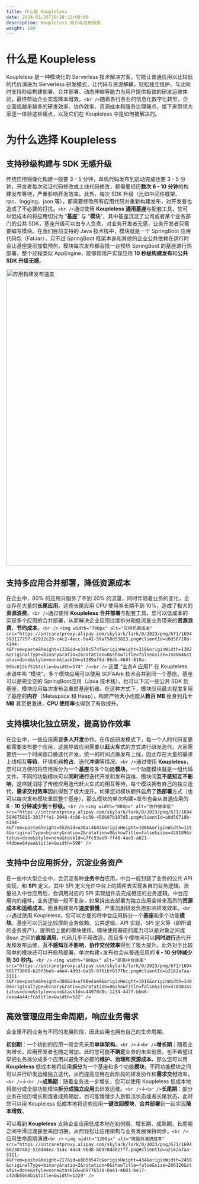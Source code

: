 ```yaml
---
title: 什么是 Koupleless
date: 2024-01-25T10:28:32+08:00
description: Koupleless 简介与适用场景
weight: 100
---
```

# 什么是 Koupleless

Koupleless 是一种模块化的 Serverless 技术解决方案，它能让普通应用以比较低的代价演进为 Serverless 研发模式，让代码与资源解耦，轻松独立维护，与此同时支持秒级构建部署、合并部署、动态伸缩等能力为用户提供极致的研发运维体验，最终帮助企业实现降本增效。`<br />`随着各行各业的信息化数字化转型，企业面临越来越多的研发效率、协作效率、资源成本和服务治理痛点，接下来带领大家逐一体验这些痛点，以及它们在 Koupleless 中是如何被解决的。

# 为什么选择 Koupleless

## 支持秒级构建与 SDK 无感升级

传统应用镜像化构建一般要 3 - 5 分钟，单机代码发布到启动完成也要 3 - 5 分钟，开发者每次验证代码修改或上线代码修改，都需要经历**数次 6 - 10 分钟**的构建发布等待，严重影响开发效率。此外，每次 SDK 升级（比如中间件框架、rpc、logging、json 等），都需要修改所有应用代码并重新构建发布，对开发者也造成了不必要的打扰。`<br />`通过使用 **Koupleless** **通用基座**与配套工具，您可以低成本的将应用切分为 “**基座**” 与 “**模块**”，其中基座沉淀了公司或者某个业务部门的公共 SDK，基座升级可以由专人负责，对业务开发者无感，业务开发者只需要编写模块。在我们目前支持的 Java 技术栈中，模块就是一个 SpringBoot 应用代码包（FatJar），只不过 SpringBoot 框架本身和其他的企业公共依赖在运行时会让基座提前加载预热，模块每次发布都会找一台预热 SpringBoot 的基座进行热部署，整个过程类似 AppEngine，能够帮用户实现应用 **10 秒级构建发布**和**公共 SDK 升级无感**。

<img width="800px" alt="应用构建发布速度" src="https://intranetproxy.alipay.com/skylark/lark/0/2023/png/671/1694592240984-8ea49823-ebd0-4bb7-909c-380f0439382b.png#clientId=u0d56718b-4144-4&from=paste&height=164&id=uab4fd245&originHeight=328&originWidth=2350&originalType=binary&ratio=2&rotation=0&showTitle=false&size=259703&status=done&style=none&taskId=u4aa5d723-f988-41e6-86fc-8c08d59e517&title=&width=1175" />

## 支持多应用合并部署，降低资源成本

在企业中，80% 的应用只服务了不到 20% 的流量，同时伴随着业务的变化，企业存在大量的**长尾应用**，这些长尾应用 CPU 使用率长期不到 10%，造成了极大的**资源浪费**。`<br />`通过使用 **Koupleless** **合并部署**与配套工具，您可以低成本的实现多个应用的合并部署，从而解决企业应用过度拆分和低流量业务带来的**资源浪费**，**节约成本**。`<br />`
`<img width="700px" alt="应用机器成本" src="https://intranetproxy.alipay.com/skylark/lark/0/2023/png/671/1694593117757-d2932c29-c4c2-4ecc-9a41-59a750d53823.png#clientId=u0d56718b-4144-4&from=paste&height=132&id=u349c574f&originHeight=318&originWidth=1382&originalType=binary&ratio=2&rotation=0&showTitle=false&size=158864&status=done&style=none&taskId=u1389af9d-06db-468f-810a-09bc615b751&title=&width=574" /><br />`
这里 “业务A 应用1” 在 Koupleless 术语中叫 “模块”。多个模块应用可以使用 SOFAArk 技术合并到同一个基座。基座可以是完全空的 SpringBoot应用（Java 技术栈），也可以下沉一些公共 SDK 到基座，模块应用每次发布会重启基座机器。在这种方式下，模块应用最大程度复用了基座的**内存**（Metaspace 和 Heap），构建产物**大小**也能从**数百 MB** 瘦身到**几十 MB** 甚至更激进，**CPU 使用率**也得到了有效提升。

## 支持模块化独立研发，提高协作效率

在企业中，一些应用需要**多人开发**协作。在传统研发模式下，每一个人的代码变更都需要发布整个应用，这就导致应用需要以**赶火车**式的方式进行研发迭代，大家需要统一一个时间窗口做迭代开发，统一的时间点做发布上线，因此存在大量的需求上线相互**等待**、环境机器**抢占**、迭代**冲突**等情况。`<br />`通过使用 **Koupleless**，您可以方便的将应用拆分为一个**基座**与多个功能**模块**，一个功能模块就是一组代码文件。不同的功能模块可以**同时进行**迭代开发和发布运维，模块间**互不感知互不影响**，这样就消除了传统应用迭代赶火车式的相互等待，每个模块拥有自己的独立迭代，**需求交付效率**因此得到了极大提升。如果您对模块额外启用了**热部署**方式（也可以每次发布模块重启整个基座），那么模块的单次构建+发布也会从普通应用的 **6 - 10 分钟减少到十秒级。**`<br />`
`<img width="800px" alt="协作效率低" src="https://intranetproxy.alipay.com/skylark/lark/0/2023/png/671/1694594675815-3037ffe1-2048-4c86-bc50-456697b197d5.png#clientId=u0d56718b-4144-4&from=paste&height=552&id=u36ac4b83&originHeight=1066&originWidth=1154&originalType=binary&ratio=2&rotation=0&showTitle=false&size=428189&status=done&style=none&taskId=u7fc53ae9-ff48-4ae5-a821-44dbee64aaa&title=&width=598" />`

## 支持中台应用拆分，沉淀业务资产

在一些中大型企业中，会沉淀各种**业务中台**应用。中台一般封装了业务的公共 API 实现，和 **SPI** 定义。其中 SPI 定义允许中台上的插件去实现各自的业务逻辑，流量进入中台应用后，会调用对应的 SPI 实现组件去完成相应的业务逻辑。中台应用内的组件，业务逻辑一般不复杂，如果拆出去部署为独立应用会带来高昂的**资源成本和运维成本**，而且构建发布**速度很慢**，严重加剧研发负担影响研发效率。`<br />`通过使用 Koupleless，您可以方便的将中台应用拆分一个**基座**和多个功能**模块**。基座可以沉淀比较厚的业务依赖、公共逻辑、API 实现、SPI 定义等（即所谓的业务资产），提供给上面的模块使用。模块使用基座的能力可以是对象之间或 Bean 之间的**直接调用**，代码几乎不用改造。而且多个模块间可以**同时进行**迭代开发和发布运维，**互不感知互不影响**，**协作交付效率**得到了极大提升。此外对于比较简单的模块还可以开启热部署，单次构建+发布也会从普通应用的 **6 - 10 分钟减少到 30 秒内。**`<br />`
`<img width="800px" alt="提高中台效率" src="https://intranetproxy.alipay.com/skylark/lark/0/2023/png/671/1694601773808-b25f5beb-a4e4-4d93-ba55-6f61bf0377bc.png#clientId=u2162a7aa-3111-4&from=paste&height=386&id=uf98e4ae9&originHeight=1016&originWidth=1400&originalType=binary&ratio=2&rotation=0&showTitle=false&size=470581&status=done&style=none&taskId=u44970d8c-1234-447f-bbb6-ceea4a44cfc&title=&width=532" />`

## 高效管理应用生命周期，响应业务需求

企业里不同业务有不同的发展阶段，因此应用也拥有自己的生命周期。

**初创期**：一个初创的应用一般会先采用**单体架构**。`<br />`↓`<br />`**增长期**：随着业务增长，应用开发者也随之增加。此时您可能**不确定**业务的未来前景，也不希望过早把业务拆分成多个应用以避免不必要的**维护、治理和资源成本**，那么您可以用 **Koupleless** 低成本地将应用**拆分**为一个基座和多个功能**模块**，不同功能模块之间可以并行研发运维独立迭代，从而提高应用在此阶段的研发协作和**需求交付**效率。`<br />`↓`<br />`**成熟期**：随着业务进一步增长，您可以使用 Koupleless 低成本地将部分或全部功能模块**拆分成独立应用**去研发运维。`<br />`↓`<br />`**长尾期**：部分业务在经历增长期或者成熟期后，也可能慢慢步入到低活状态或者长尾状态，此时您可以用 Koupleless 低成本地将这些应用**一键改回模块**，**合并部署**到一起实现**降本增效**。

可以看到 **Koupleless** 支持企业应用低成本地在初创期、增长期、成熟期、长尾期之间平滑过渡甚至来回切换，从而轻松让应用架构与业务发展保持同步。`<br />`应用生命周期演进`<br />`
`<img width="1200px" alt="微服务演进成本" src="https://intranetproxy.alipay.com/skylark/lark/0/2023/png/671/1694602307402-510d44ec-314c-44c4-96d8-bb978dd027ff.png#clientId=u2162a7aa-3111-4&from=paste&height=217&id=u8b5b547c&originHeight=434&originWidth=2458&originalType=binary&ratio=2&rotation=0&showTitle=false&size=266126&status=done&style=none&taskId=u09776530-0a41-4081-be17-c42db50e8b1&title=&width=1229" />`

<br/>
<br/>
